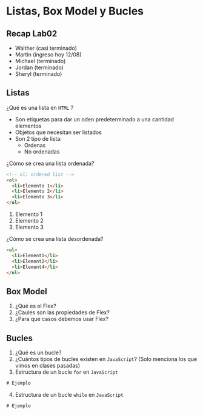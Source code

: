 # Listas, Box Model y Bucles

## Recap Lab02

- Walther (casi terminado)
- Martin (ingreso hoy 12/08)
- Michael (terminado)
- Jordan (terminado)
- Sheryl (terminado)

## Listas

¿Qué es una lista en `HTML` ?

- Son etiquetas para dar un oden predeterminado a una cantidad elementos
- Objetos que necesitan ser listados
- Son 2 tipo de lista:
  - Ordenas
  - No ordenadas

¿Cómo se crea una lista ordenada?

```html
<!-- ol: ordered list -->
<ol>
  <li>Elemento 1</li>
  <li>Elemento 2</li>
  <li>Elemento 3</li>
</ol>
```

1. Elemento 1
2. Elemento 2
3. Elemento 3

¿Cómo se crea una lista desordenada?

```html
<ul>
  <li>Element1</li>
  <li>Element2</li>
  <li>Element4</li>
</ul>
```

## Box Model

1. ¿Qué es el Flex?
2. ¿Caules son las propiedades de Flex?
3. ¿Para que casos debemos usar Flex?

## Bucles

1. ¿Qué es un bucle?
2. ¿Cuántos tipos de bucles existen en `JavaScript`? (Solo menciona los que vimos en clases pasadas)
3. Estructura de un bucle `for` en `JavaScript`

```js
# Ejemplo
```

4. Estructura de un bucle `while` en `JavaScript`

```js
# Ejemplo
```
